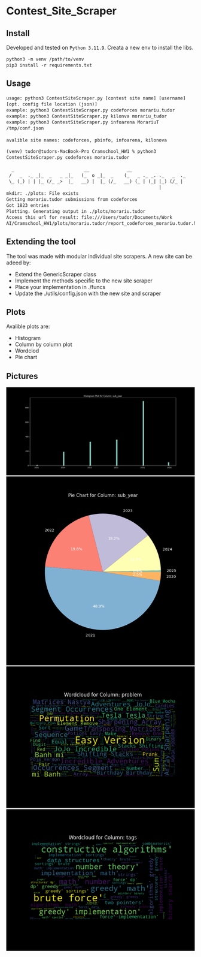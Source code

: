 # Contest_Site_Scraper
 
## Install
Developed and tested on `Python 3.11.9`. Creata a new env to install the libs.
```
python3 -m venv /path/to/venv
pip3 install -r requirements.txt
```

## Usage

```
usage: python3 ContestSiteScraper.py [contest site name] [username] [opt. config file location (json)]
example: python3 ContestSiteScraper.py codeforces morariu.tudor
example: python3 ContestSiteScraper.py kilonva morariu_tudor
example: python3 ContestSiteScraper.py infoarena MorariuT /tmp/conf.json

avalible site names: codeforces, pbinfo, infoarena, kilonova
```

```
(venv) tudor@tudors-MacBook-Pro Cramschool_HW1 % python3 ContestSiteScraper.py codeforces morariu.tudor

  _                          __              __                     
 /   _  ._ _|_  _   _ _|_   (_  o _|_  _    (_   _ ._ _. ._   _  ._ 
 \_ (_) | | |_ (/_ _>  |_   __) |  |_ (/_   __) (_ | (_| |_) (/_ |  
                                                         |          
mkdir: ./plots: File exists
Getting morariu.tudor submissions from codeforces
Got 1823 entries
Plotting. Generating output in ./plots/morariu.tudor
Access this url for result: file:///Users/tudor/Documents/Work AI/Cramschool_HW1/plots/morariu.tudor/report_codeforces_morariu.tudor.html
```

## Extending the tool

The tool was made with modular individual site scrapers. 
A new site can be adeed by:
* Extend the GenericScraper class
* Implement the methods specific to the new site scraper
* Place your implementation in ./funcs
* Update the ./utils/config.json with the new site and scraper

## Plots

Avalible plots are:
* Histogram
* Column by column plot
* Wordclod
* Pie chart

## Pictures
![plot](./screenshots/hist_plot_sub_year_codeforces.png)  
![plot](./screenshots/pie_chart_sub_year_codeforces.png)  
![plot](./screenshots/wordcloud_problem_codeforces.png)  
![plot](./screenshots/wordcloud_tags_codeforces.png)  
